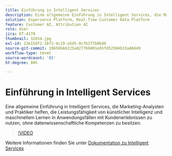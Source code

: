 ```yaml
---
title: Einführung in Intelligent Services
description: Eine allgemeine Einführung in Intelligent Services, die Marketing-Analysten und Praktiker helfen, die Leistungsfähigkeit von künstlicher Intelligenz und maschinellem Lernen in Anwendungsfällen mit Kundenerlebnissen zu nutzen, ohne datenwissenschaftliche Kompetenzen zu besitzen.
solution: Experience Platform, Real-Time Customer Data Platform
feature: Customer AI, Attribution AI
role: User
jira: KT-4170
thumbnail: 32654.jpg
exl-id: 23e15df2-1bf2-4c19-a5d5-9cfb2f7b0bd8
source-git-commit: 19656b66225e827769d01e65fd52504b33a4b649
workflow-type: tm+mt
source-wordcount: '85'
ht-degree: 80%

---
```


# Einführung in Intelligent Services

Eine allgemeine Einführung in Intelligent Services, die Marketing-Analysten und Praktiker helfen, die Leistungsfähigkeit von künstlicher Intelligenz und maschinellem Lernen in Anwendungsfällen mit Kundenerlebnissen zu nutzen, ohne datenwissenschaftliche Kompetenzen zu besitzen.

>[!VIDEO](https://video.tv.adobe.com/v/32654?quality=12&learn=on)

Weitere Informationen finden Sie unter [Dokumentation zu Intelligent Services](https://experienceleague.adobe.com/docs/experience-platform/intelligent-services/home.html?lang=de)
